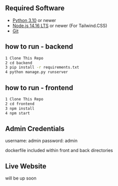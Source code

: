 
## Required Software
- [Python 3.10](https://www.python.org/downloads/) or newer
- [Node.js 14.16 LTS](https://nodejs.org/) or newer (For Tailwind.CSS)
- [Git](https://git-scm.com/)


## how to run - backend

```bash
1 Clone This Repo
2 cd backend
3 pip install -r requirements.txt 
4 python manage.py runserver
```

## how to run - frontend

```bash
1 Clone This Repo
2 cd frontend
3 npm install
4 npm start
```

## Admin Credentials
username: admin
password: admin

dockerfile included within front and back directories
	
## Live Website 
will be up soon 